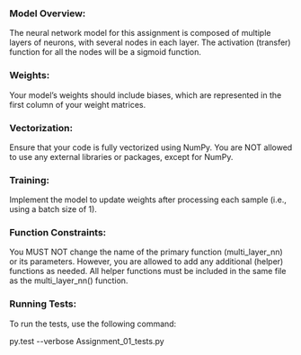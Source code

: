 ### Model Overview:

The neural network model for this assignment is composed of multiple layers of neurons, with several nodes in each layer. The activation (transfer) function for all the nodes will be a sigmoid function.


### Weights:

Your model’s weights should include biases, which are represented in the first column of your weight matrices.

### Vectorization:

Ensure that your code is fully vectorized using NumPy. You are NOT allowed to use any external libraries or packages, except for NumPy.

### Training:

Implement the model to update weights after processing each sample (i.e., using a batch size of 1).

### Function Constraints:

You MUST NOT change the name of the primary function (multi_layer_nn) or its parameters. However, you are allowed to add any additional (helper) functions as needed. All helper functions must be included in the same file as the multi_layer_nn() function.

### Running Tests:

To run the tests, use the following command:

py.test --verbose Assignment_01_tests.py
